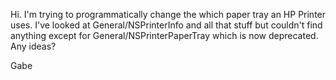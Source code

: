 Hi.  I'm trying to programmatically change the which paper tray an HP Printer uses.  I've looked at General/NSPrinterInfo and all that stuff but couldn't find anything except for General/NSPrinterPaperTray which is now deprecated.  Any ideas?

Gabe